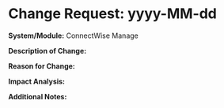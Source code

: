 # Change Request: yyyy-MM-dd

**System/Module:** ConnectWise Manage 

**Description of Change:** 

**Reason for Change:** 

**Impact Analysis:** 

**Additional Notes:**
